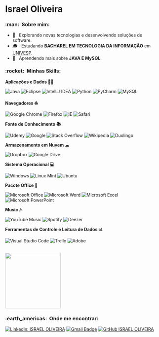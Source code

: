 # Israel Oliveira

<h3> :man: &nbsp;Sobre mim: </h3>

- 🤔 &nbsp; Explorando novas tecnologias e desenvolvendo soluções de software.
- 🎓 &nbsp; Estudando **BACHAREL EM TECNOLOGIA DA INFORMAÇÃO** em <a href="https://univesp.br/">UNIVESP</a>.
- 🌱 &nbsp; Aprendendo mais sobre **JAVA E MySQL**.
<!--- 💼 &nbsp; Trabalhando como **ÁREA EM QUE VOCÊ TRABALHA** na <a href="LINK DA EMPRESA">EMPRESA</a>-->
<h3> :rocket: &nbsp;Minhas Skills: </h3>

**Aplicações e Dados 👨‍💻**

  ![Java](https://img.shields.io/badge/java-%23ED8B00.svg?style=for-the-badge&logo=java&logoColor=white)
  ![Eclipse](https://img.shields.io/badge/Eclipse-FE7A16.svg?style=for-the-badge&logo=Eclipse&logoColor=white)
  ![IntelliJ IDEA](https://img.shields.io/badge/IntelliJIDEA-000000.svg?style=for-the-badge&logo=intellij-idea&logoColor=white)
  ![Python](https://img.shields.io/badge/python-3670A0?style=for-the-badge&logo=python&logoColor=ffdd54)
  ![PyCharm](https://img.shields.io/badge/pycharm-143?style=for-the-badge&logo=pycharm&logoColor=black&color=black&labelColor=green)
  ![MySQL](https://img.shields.io/badge/mysql-%2300f.svg?style=for-the-badge&logo=mysql&logoColor=white)
 
 **Navegadores ⛵**
 
  ![Google Chrome](https://img.shields.io/badge/Google%20Chrome-4285F4?style=for-the-badge&logo=GoogleChrome&logoColor=white)
  ![Firefox](https://img.shields.io/badge/Firefox-FF7139?style=for-the-badge&logo=Firefox-Browser&logoColor=white)
  ![IE](https://img.shields.io/badge/Internet%20Explorer-0076D6?style=for-the-badge&logo=Internet%20Explorer&logoColor=white)
  ![Safari](https://img.shields.io/badge/Safari-000000?style=for-the-badge&logo=Safari&logoColor=white)
  
 **Fonte de Conhecimento 📚**
 
  ![Udemy](https://img.shields.io/badge/Udemy-A435F0?style=for-the-badge&logo=Udemy&logoColor=white)
  ![Google](https://img.shields.io/badge/google-4285F4?style=for-the-badge&logo=google&logoColor=white)
  ![Stack Overflow](https://img.shields.io/badge/-Stackoverflow-FE7A16?style=for-the-badge&logo=stack-overflow&logoColor=white)
  ![Wikipedia](https://img.shields.io/badge/Wikipedia-%23000000.svg?style=for-the-badge&logo=wikipedia&logoColor=white)
  ![Duolingo](https://img.shields.io/badge/Duolingo-%234DC730.svg?style=for-the-badge&logo=Duolingo&logoColor=white)
  
 **Armazenamento em Nuvem ☁**
 
  ![Dropbox](https://img.shields.io/badge/Dropbox-%233B4D98.svg?style=for-the-badge&logo=Dropbox&logoColor=white)
  ![Google Drive](https://img.shields.io/badge/Google%20Drive-4285F4?style=for-the-badge&logo=googledrive&logoColor=white)
  
  **Sistema Operacional 💻**
  
  ![Windows](https://img.shields.io/badge/Windows-0078D6?style=for-the-badge&logo=windows&logoColor=white)
  ![Linux Mint](https://img.shields.io/badge/Linux%20Mint-87CF3E?style=for-the-badge&logo=Linux%20Mint&logoColor=white)
  ![Ubuntu](https://img.shields.io/badge/Ubuntu-E95420?style=for-the-badge&logo=ubuntu&logoColor=white)
  
  **Pacote Office 📌**
  
  ![Microsoft Office](https://img.shields.io/badge/Microsoft_Office-D83B01?style=for-the-badge&logo=microsoft-office&logoColor=white)
  ![Microsoft Word](https://img.shields.io/badge/Microsoft_Word-2B579A?style=for-the-badge&logo=microsoft-word&logoColor=white)
  ![Microsoft Excel](https://img.shields.io/badge/Microsoft_Excel-217346?style=for-the-badge&logo=microsoft-excel&logoColor=white)
  ![Microsoft PowerPoint](https://img.shields.io/badge/Microsoft_PowerPoint-B7472A?style=for-the-badge&logo=microsoft-powerpoint&logoColor=white)
    
  
 **Music 🎶** 
 
  ![YouTube Music](https://img.shields.io/badge/YouTube_Music-FF0000?style=for-the-badge&logo=youtube-music&logoColor=white)
  ![Spotify](https://img.shields.io/badge/Spotify-1ED760?style=for-the-badge&logo=spotify&logoColor=white)
  ![Deezer](https://img.shields.io/badge/Deezer-FEAA2D?style=for-the-badge&logo=deezer&logoColor=white)

  **Ferramentas de Controle e Leitura de Dados 📊**

  ![Visual Studio Code](https://img.shields.io/badge/Visual%20Studio%20Code-0078d7.svg?style=for-the-badge&logo=visual-studio-code&logoColor=white)
  ![Trello](https://img.shields.io/badge/Trello-%23026AA7.svg?style=for-the-badge&logo=Trello&logoColor=white)
  ![Adobe](https://img.shields.io/badge/adobe-%23FF0000.svg?style=for-the-badge&logo=adobe&logoColor=white)
  
<br/>

<a href="https://github.com/srisraeloliveira/">
  <img height="180em" src="https://github-readme-stats.vercel.app/api?username=srisraeloliveira&theme=gotham&show_icons=true" />
</a>

<br/>

<h3> :earth_americas: &nbsp;Onde me encontrar: </h3> 

[![Linkedin: ISRAEL OLIVEIRA](https://img.shields.io/badge/-srisraeloliveira-blue?style=flat-square&logo=Linkedin&logoColor=white&link=https://www.linkedin.com/in/srisraeloliveira/)](https://www.linkedin.com/in/srisraeloliveira/)
[![Gmail Badge](https://img.shields.io/badge/-isra.dias.oliveira@gmail.com-006bed?style=flat-square&logo=Gmail&logoColor=white&link=mailto:isra.dias.oliveira@gmail.com)](mailto:isra.dias.oliveira@gmail.com)
[![GitHub ISRAEL OLIVEIRA]( https://img.shields.io/github/followers/srisraeloliveira?label=follow&style=social)](https://github.com/srisraeloliveira/)
